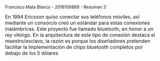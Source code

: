 Francisco Mata Blanco - 2016106889 - Resumen 3

<font size = 3>
En 1994 Ericsson quiso conectar sus teléfonos móviles, así mediante un consorcio creó un estándar para estas conexiones inalámbricas. Este proyecto fue llamado bluetooth, en honor a un rey vikingo.
En la arquitectura de este tipo de conexión destaca el maestro/esclavo, la razón es porque los diseñadores pretenden facilitar la implementación de chips bluetooth completos por debajo de los 5 dólares
</font>